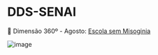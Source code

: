 # DDS-SENAI

🔗 Dimensão 360º - Agosto: [Escola sem Misoginia](https://we.tl/t-pB0nLmVB4N)

![image](https://github.com/user-attachments/assets/d4f0853e-15ca-4b59-b5d3-4a6684a7114e)
